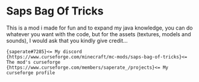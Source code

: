 # Saps Bag Of Tricks
This is a mod i made for fun and to expand my java knowledge, 
you can do whatever you want with the code, but for the assets (textures, models and sounds), I would ask that you kindly give credit...

	{saperate#7285}<= My discord
	{https://www.curseforge.com/minecraft/mc-mods/saps-bag-of-tricks}<= The mod's curseforge
	{https://www.curseforge.com/members/saperate_/projects}<= My curseforge profile

